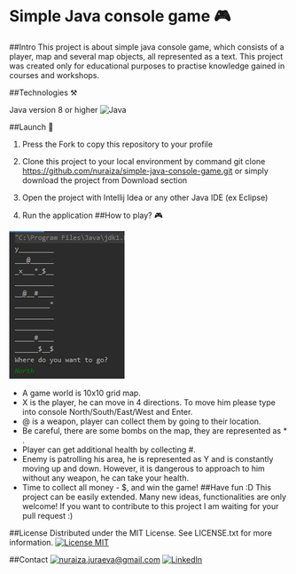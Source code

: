 # Simple Java console game :video_game:

##Intro
This project is about simple java console game, which consists of a player, map and several map objects, all represented as a text. This project was created only for educational purposes to practise knowledge gained in courses and workshops.

##Technologies :hammer_and_pick:

Java version 8 or higher
![Java](https://img.shields.io/badge/java-%23ED8B00.svg?style=for-the-badge&logo=java&logoColor=white)

##Launch :electric_plug:

 1. Press the Fork to copy this repository to your profile

 2. Clone this project to your local environment by command 
 git clone https://github.com/nuraiza/simple-java-console-game.git
 or simply download the project from Download section

 3. Open the project with Intellij Idea or any other Java IDE (ex Eclipse)
 4. Run the application
##How to play? :video_game:

![](java-console-game.png)
 - A game world is 10x10 grid map.
 - X is the player, he can move in 4 directions. To move him please type into console North/South/East/West and Enter.
 - @ is a weapon, player can collect them by going to their location.
 - Be careful, there are some bombs on the map, they are represented as * .
 - Player can get additional health by collecting #.
 - Enemy is patrolling his area, he is represented as Y and is constantly moving up and down. However, it is dangerous to approach to him without any weapon, he can take your health.
 - Time to collect all money - $, and win the game!
##Have fun :D
This project can be easily extended. Many new ideas, functionalities are only welcome! If you want to contribute to this project I am waiting for your pull request :)

##License
Distributed under the MIT License. See LICENSE.txt for more information.
[![License MIT](https://img.shields.io/badge/license-MIT-blue.svg)](LICENSE.txt)

##Contact
<a href="mailto:nuraiza.juraeva@gmail.com">![nuraiza.juraeva@gmail.com](https://img.shields.io/badge/Gmail-D14836?style=for-the-badge&logo=gmail&logoColor=white)</a> <a href="<https://www.linkedin.com/in/nuraiza/>">![LinkedIn](https://img.shields.io/badge/LinkedIn-0077B5?style=for-the-badge&logo=linkedin&logoColor=white)</a>




